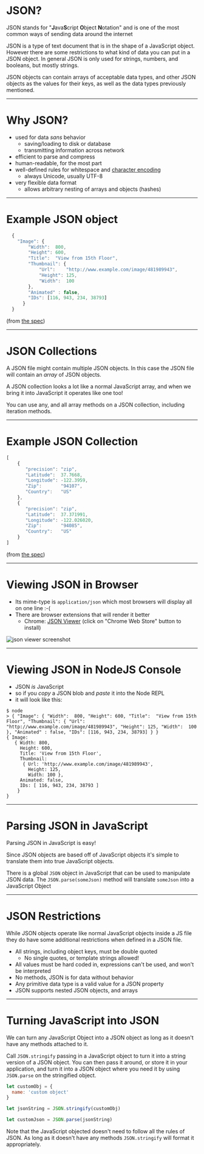 # JSON?

JSON stands for "**J**ava**S**cript **O**bject **N**otation" and is one of the most common ways of sending data around the internet

JSON is a type of text document that is in the shape of a JavaScript object. However there are some restrictions to what kind of data you can put in a JSON object. In general JSON is only used for strings, numbers, and booleans, but mostly strings.

JSON objects can contain arrays of acceptable data types, and other JSON objects as the values for their keys, as well as the data types previously mentioned.

---

# Why JSON?

* used for data *sans* behavior
  * saving/loading to disk or database
  * transmitting information across network
* efficient to parse and compress
* human-readable, for the most part
* well-defined rules for whitespace and [character encoding](https://tools.ietf.org/html/rfc7159#section-8)
  * always Unicode, usually UTF-8
* very flexible data format
  * allows arbitrary nesting of arrays and objects (hashes)

---

# Example JSON object

```javascript
  {
    "Image": {
        "Width":  800,
        "Height": 600,
        "Title":  "View from 15th Floor",
        "Thumbnail": {
            "Url":    "http://www.example.com/image/481989943",
            "Height": 125,
            "Width":  100
        },
        "Animated" : false,
        "IDs": [116, 943, 234, 38793]
      }
  }
```

(from [the spec](https://tools.ietf.org/html/rfc7159#section-13))

---

# JSON Collections

A JSON file might contain multiple JSON objects. In this case the JSON file will contain an *array* of JSON objects.

A JSON collection looks a lot like a normal JavaScript array, and when we bring it into JavaScript it operates like one too!

You can use any, and all array methods on a JSON collection, including iteration methods.

---

# Example JSON Collection

```javascript
[
    {
       "precision": "zip",
       "Latitude":  37.7668,
       "Longitude": -122.3959,
       "Zip":       "94107",
       "Country":   "US"
    },
    {
       "precision": "zip",
       "Latitude":  37.371991,
       "Longitude": -122.026020,
       "Zip":       "94085",
       "Country":   "US"
    }
]
```

(from [the spec](https://tools.ietf.org/html/rfc7159#section-13))

---

# Viewing JSON in Browser

* Its mime-type is `application/json` which most browsers will display all on one line :-(
* There are browser extensions that will render it better
  * Chrome: [JSON Viewer](https://github.com/tulios/json-viewer) (click on "Chrome Web Store" button to install)


![json viewer screenshot](https://raw.githubusercontent.com/tulios/json-viewer/master/screenshot.png)

---

# Viewing JSON in NodeJS Console

* JSON *is* JavaScript
* so if you _copy_ a JSON blob and _paste_ it into the Node REPL
* it will look like this:

```
$ node
> { "Image": { "Width":  800, "Height": 600, "Title":  "View from 15th Floor", "Thumbnail": { "Url":    "http://www.example.com/image/481989943", "Height": 125, "Width":  100 }, "Animated" : false, "IDs": [116, 943, 234, 38793] } }
{ Image:
   { Width: 800,
     Height: 600,
     Title: 'View from 15th Floor',
     Thumbnail:
      { Url: 'http://www.example.com/image/481989943',
        Height: 125,
        Width: 100 },
     Animated: false,
     IDs: [ 116, 943, 234, 38793 ]
    }
}
```

---

# Parsing JSON in JavaScript

Parsing JSON in JavaScript is easy!

Since JSON objects are based off of JavaScript objects it's simple to translate them into true JavaScript objects.

There is a global `JSON` object in JavaScript that can be used to manipulate JSON data. The `JSON.parse(someJson)` method will translate `someJson` into a JavaScript Object

---

# JSON Restrictions

While JSON objects operate like normal JavaScript objects inside a JS file they do have some additional restrictions when defined in a JSON file.

* All strings, including object keys, must be double quoted
  * No single quotes, or template strings allowed!
* All values must be hard coded in, expressions can't be used, and won't be interpreted
* No methods, JSON is for data without behavior
* Any primitive data type is a valid value for a JSON property
* JSON supports nested JSON objects, and arrays

---

# Turning JavaScript into JSON

We can turn any JavaScript Object into a JSON object as long as it doesn't have any methods attached to it.

Call `JSON.stringify` passing in a JavaScript object to turn it into a string version of a JSON object. You can then pass it around, or store it in your application, and turn it into a JSON object where you need it by using `JSON.parse` on the stringified object.

```js
let customObj = {
  name: 'custom object'
}

let jsonString = JSON.stringify(customObj)
```

```js
let customJson = JSON.parse(jsonString)
```

Note that the JavaScript objected doesn't need to follow all the rules of JSON. As long as it doesn't have any methods `JSON.stringify` will format it appropriately.